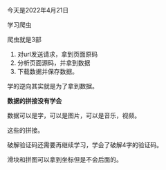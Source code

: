 今天是2022年4月21日

学习爬虫

爬虫就是3部

1. 对url发送请求，拿到页面原码
2. 分析页面源码，并拿到数据
3. 下载数据并保存数据。

学的逆向其实就是为了拿到数据。

**数据的拼接没有学会**

数据可以是字，可以是图片，可以是音乐，视频。

这些的拼接。



破解验证码还需要再继续学习，学会了破解4字的验证码。

滑块和拼图可以拿到坐标但是不会后面的。
